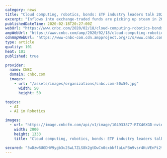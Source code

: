 ```yaml
---
category: news
title: "Cloud computing, robotics, bonds: ETF industry leaders talk 2020's top themes"
excerpt: "Inflows into exchange-traded funds are picking up steam in 2020, driven by investor interest in cloud computing, robotics and a host of other themes, industry leaders say."
publishedDateTime: 2020-02-18T20:27:00Z
webUrl: "https://www.cnbc.com/2020/02/18/cloud-computing-robotics-bonds-etf-leaders-talk-2020-themes.html"
ampWebUrl: "https://www.cnbc.com/amp/2020/02/18/cloud-computing-robotics-bonds-etf-leaders-talk-2020-themes.html"
cdnAmpWebUrl: "https://www-cnbc-com.cdn.ampproject.org/c/s/www.cnbc.com/amp/2020/02/18/cloud-computing-robotics-bonds-etf-leaders-talk-2020-themes.html"
type: article
quality: 101
heat: 101
published: true

provider:
  name: CNBC
  domain: cnbc.com
  images:
    - url: "/assets/images/organizations/cnbc.com-50x50.jpg"
      width: 50
      height: 50

topics:
  - AI
  - AI in Robotics

images:
  - url: "https://image.cnbcfm.com/api/v1/image/104933877-RTX46XGD-nvidia.jpg?v=1574694026"
    width: 2000
    height: 1333
    title: "Cloud computing, robotics, bonds: ETF industry leaders talk 2020's top themes"

secured: "5wDzw8UGDHV9ygb3u2SwL7ZLS8k2gtDwCn0cxbkflaLuPBn9vsr4KuVEnPi2t7GA4gqE01DMQgIW+RVOBEd1jnxWzTH4EGcZRHYv1iqfmAX1n+n7PWJMkKKDGfoLUtozT37RplCrx+noXIG8c71+kcDfcYwNd2srupDh6/886rXo4fxjRYmv+1jLcWq35kA+uhluIVwTLhAcdz6ZCp9nRtd5Vpfo6ZzOJZgY/kH31Szqh89t+32AwhaoGZhUqP97Y3IZloldP/e8i/bRHM8y1uqAe+Clp414Zcjgo0clgkAJNJpK0kJLatv4Y00mayjS;IEwKTmcE12ZnrJHX2ADn0A=="
---
```


